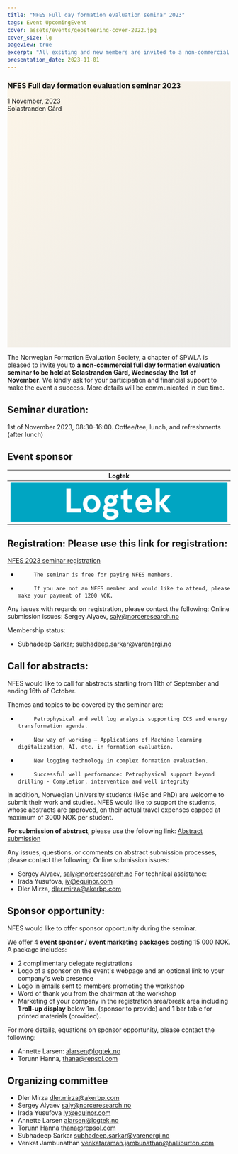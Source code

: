 ```yaml
---
title: "NFES Full day formation evaluation seminar 2023"
tags: Event UpcomingEvent
cover: assets/events/geosteering-cover-2022.jpg
cover_size: lg
pageview: true
excerpt: "All exsiting and new members are invited to a non-commercial full day formation evaluation seminar at Solastranden Gård."
presentation_date: 2023-11-01
---
```

<style>
  .hero-example--linear-gradient {
    background-image: 
    linear-gradient(135deg, 
    rgba(252, 243, 226, .8), 
    rgba(168, 161, 146, .2)), url("/assets/events/geosteering-cover-2022.jpg");
  }
</style>

<div class="hero hero hero-example--linear-gradient" style='height: 600px;'>
  <div class="hero__content">
    <h3>NFES Full day formation evaluation seminar 2023</h3>
    <p>1 November, 2023 <br> Solastranden Gård</p>
  </div>
</div>

The Norwegian Formation Evaluation Society, a chapter of SPWLA is pleased to invite you to **a non-commercial full day formation evaluation seminar to be held at Solastranden Gård, Wednesday the 1st of November**. 
We kindly ask for your participation and financial support to make the event a success. More details will be communicated in due time.
 
## Seminar duration: 
1st of November 2023, 08:30-16:00. Coffee/tee, lunch, and refreshments (after lunch)


## Event sponsor

| Logtek      |
|:-----------:|
| <img class="image" alt="Logtek logo" src="/assets/logos/Logtek.png"/> |

## Registration: Please use this link for registration: 
[NFES 2023 seminar registration](https://forms.gle/A6RVTrgZHC6GBdx67)
-          The seminar is free for paying NFES members.
-          If you are not an NFES member and would like to attend, please make your payment of 1200 NOK.

Any issues with regards on registration, please contact the following:
Online submission issues: Sergey Alyaev, 
[saly@norceresearch.no](mailto:saly@norceresearch.no)

Membership status: 
- Subhadeep Sarkar; [subhadeep.sarkar@varenergi.no](mailto:subhadeep.sarkar@varenergi.no)
 


## Call for abstracts: 

NFES would like to call for abstracts starting from 11th of September and ending 16th of October. 

Themes and topics to be covered by the seminar are:
-          Petrophysical and well log analysis supporting CCS and energy transformation agenda.
-          New way of working – Applications of Machine learning digitalization, AI, etc. in formation evaluation.
-          New logging technology in complex formation evaluation.
-          Successful well performance: Petrophysical support beyond drilling - Completion, intervention and well integrity

In addition, Norwegian University students (MSc and PhD) are welcome to submit their work and studies. NFES would like to support the students, whose abstracts are approved, on their actual travel expenses capped at maximum of 3000 NOK per student.

**For submission of abstract**, please use the following link: [Abstract submission](https://forms.gle/nYtE24Ai6FSVa5jr9)

Any issues, questions, or comments on abstract submission processes, please contact the following:
Online submission issues: 
- Sergey Alyaev, [saly@norceresearch.no](mailto:saly@norceresearch.no)
For technical assistance:
- Irada Yusufova, [iy@equinor.com](mailto:iy@equinor.com)
- Dler Mirza, [dler.mirza@akerbp.com](mailto:dler.mirza@akerbp.com)
 
## Sponsor opportunity: 
NFES would like to offer sponsor opportunity during the seminar.

We offer 4 **event sponsor / event marketing packages** costing 15 000 NOK.
A package includes:
- 2 complimentary delegate registrations
- Logo of a sponsor on the event's webpage and an optional link to your company's web presence
- Logo in emails sent to members promoting the workshop
- Word of thank you from the chairman at the workshop
- Marketing of your company in the registration area/break area including **1 roll-up display** below 1m. (sponsor to provide) and **1** bar table for printed materials (provided).

For more details, equations on sponsor opportunity, please contact the following:
- Annette Larsen: [alarsen@logtek.no](mailto:alarsen@logtek.no)
- Torunn Hanna,  [thana@repsol.com](mailto:thana@repsol.com)

## Organizing committee
- Dler Mirza [dler.mirza@akerbp.com](mailto:dler.mirza@akerbp.com)
- Sergey Alyaev [saly@norceresearch.no](mailto:saly@norceresearch.no)
- Irada Yusufova [iy@equinor.com](mailto:iy@equinor.com)
- Annette Larsen [alarsen@logtek.no](mailto:alarsen@logtek.no)
- Torunn Hanna  [thana@repsol.com](mailto:thana@repsol.com)
- Subhadeep Sarkar [subhadeep.sarkar@varenergi.no](mailto:subhadeep.sarkar@varenergi.no)
- Venkat Jambunathan [venkataraman.jambunathan@halliburton.com](mailto:svenkataraman.jambunathan@halliburton.com)
